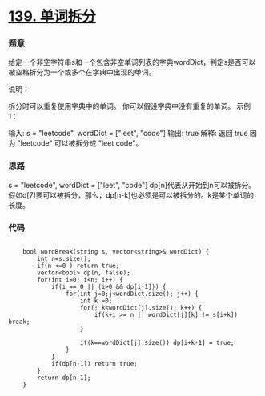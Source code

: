 # [139. 单词拆分](https://leetcode-cn.com/problems/word-break/)

### 题意
给定一个非空字符串s和一个包含非空单词列表的字典wordDict，判定s是否可以被空格拆分为一个或多个在字典中出现的单词。  

说明：

拆分时可以重复使用字典中的单词。
你可以假设字典中没有重复的单词。
示例 1：

输入: s = "leetcode", wordDict = ["leet", "code"]
输出: true
解释: 返回 true 因为 "leetcode" 可以被拆分成 "leet code"。

### 思路
s = "leetcode", wordDict = ["leet", "code"] 
dp[n]代表从开始到n可以被拆分。 假如d[7]要可以被拆分，那么，dp[n-k]也必须是可以被拆分的。k是某个单词的长度。

### 代码
```cgo

    bool wordBreak(string s, vector<string>& wordDict) {
        int n=s.size();
        if(n <=0 ) return true;
        vector<bool> dp(n, false);
        for(int i=0; i<n; i++) {
            if(i == 0 || (i>0 && dp[i-1])) {
                for(int j=0;j<wordDict.size(); j++) {
                    int k =0;
                    for(; k<wordDict[j].size(); k++) {
                        if(k+i >= n || wordDict[j][k] != s[i+k]) break;
                    }

                    if(k==wordDict[j].size()) dp[i+k-1] = true;
                }
            }
            if(dp[n-1]) return true;
        }
        return dp[n-1];
    }
```
